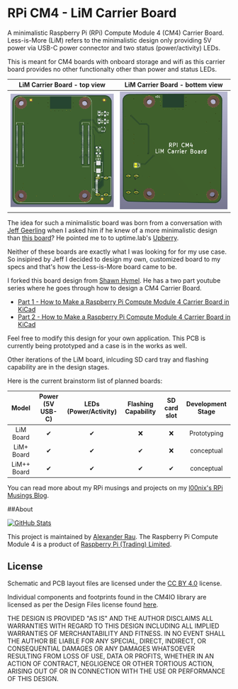 # RPi CM4 - LiM Carrier Board

A minimalistic Raspberry Pi (RPi) Compute Module 4 (CM4) Carrier Board. Less-is-More (LiM) refers to the minimalistic design only providing 5V power via USB-C power connector and two status (power/activity) LEDs.

This is meant for CM4 boards with onboard storage and wifi as this carrier board provides no other functionalty other than power and status LEDs.

LiM Carrier Board - top view             |  LiM Carrier Board - bottem view
:-------------------------:|:-------------------------:
![Rendered RPi CM4 LiM Carrier Board PCB Top](https://raw.githubusercontent.com/l00nix/rpi-cm4-LiM-board/main/images/rpi-cm4-LiM-board-top.PNG)  |  ![Rendered RPi CM4 LiM Carrier Board PCB Bottom](https://raw.githubusercontent.com/l00nix/rpi-cm4-LiM-board/main/images/rpi-cm4-LiM-board-bottom.PNG)

The idea for such a minimalistic board was born from a conversation with [Jeff Geerling](https://www.jeffgeerling.com/) when I asked him if he knew of a more minimalistic design than [this board](https://www.tindie.com/products/dronecz/minimal-carrier-board-for-compute-module-4/)? He pointed me to to uptime.lab's [Upberry](https://www.instagram.com/p/CPGakesLwBo/).

Neither of these boards are exactly what I was looking for for my use case. So insipired by Jeff I decided to design my own, customized board to my specs and that's how the Less-is-More board came to be. 

I forked this board design from [Shawn Hymel](https://github.com/ShawnHymel/rpi-cm4-base-carrier). He has a two part youtube series where he goes through how to design a CM4 Carrier Board.

- [Part 1 - How to Make a Raspberry Pi Compute Module 4 Carrier Board in KiCad](https://www.youtube.com/watch?v=ypcPJC_umPQ)
- [Part 2 - How to Make a Raspberry Pi Compute Module 4 Carrier Board in KiCad](https://www.youtube.com/watch?v=ge6gYIENo8Q&t)

Feel free to modify this design for your own application. This PCB is currently being prototyped and a case is in the works as well.

Other iterations of the LiM board, inlcuding SD card tray and flashing capability are in the design stages.

Here is the current brainstorm list of planned boards:

Model | Power (5V USB-C) | LEDs (Power/Activity) | Flashing Capability | SD card slot | Development Stage
:-------------------------:|:-------------------------:|:-------------------------:|:-------------------------:|:-------------------------:|:-------------------------:
LiM Board | &#10004; | &#10004; | &#10060; | &#10060; | Prototyping
LiM+ Board | &#10004; | &#10004; | &#10004; | &#10060; | conceptual
LiM++ Board | &#10004; | &#10004; | &#10004; | &#10004; | conceptual


You can read more about my RPi musings and projects on my [l00nix's RPi Musings Blog](https://rpi.loonix.ca/).

##About

[![GitHub Stats](https://github-readme-stats.vercel.app/api/pin?username=l00nix&repo=rpi-cm4-LiM-board&show_icons=true&hide_border=true&show_owner=true&theme=graywhite)](https://github.com/l00nix/rpi-cm4-LiM-board)

This project is maintained by [Alexander Rau](https://rpi.loonix.ca). The Raspberry Pi Compute Module 4 is a product of [Raspberry Pi (Trading) Limited](https://www.raspberrypi.org/about/).

## License

Schematic and PCB layout files are licensed under the [CC BY 4.0](https://creativecommons.org/licenses/by/2.0/) license.

Individual components and footprints found in the CM4IO library are licensed as per the Design Files license found [here](https://datasheets.raspberrypi.org/license.html).

THE DESIGN IS PROVIDED "AS IS" AND THE AUTHOR DISCLAIMS ALL WARRANTIES WITH REGARD TO THIS DESIGN INCLUDING ALL IMPLIED WARRANTIES OF MERCHANTABILITY AND FITNESS. IN NO EVENT SHALL THE AUTHOR BE LIABLE FOR ANY SPECIAL, DIRECT, INDIRECT, OR CONSEQUENTIAL DAMAGES OR ANY DAMAGES WHATSOEVER RESULTING FROM LOSS OF USE, DATA OR PROFITS, WHETHER IN AN ACTION OF CONTRACT, NEGLIGENCE OR OTHER TORTIOUS ACTION, ARISING OUT OF OR IN CONNECTION WITH THE USE OR PERFORMANCE OF THIS DESIGN.
